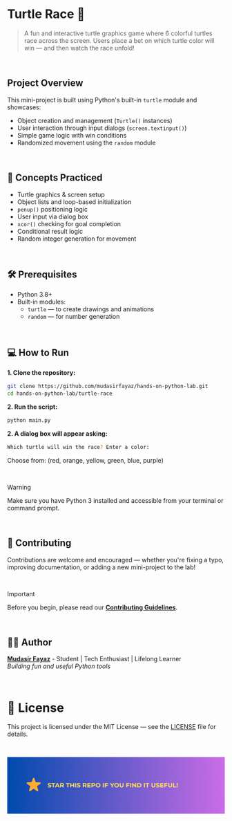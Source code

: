 # Turtle Race 🐢

> A fun and interactive turtle graphics game where 6 colorful turtles race across the screen. Users place a bet on which turtle color will win — and then watch the race unfold!

<br/>

## Project Overview

This mini-project is built using Python's built-in `turtle` module and showcases:

- Object creation and management (`Turtle()` instances)
- User interaction through input dialogs (`screen.textinput()`)
- Simple game logic with win conditions
- Randomized movement using the `random` module

<br/>

## 🧠 Concepts Practiced

- Turtle graphics & screen setup
- Object lists and loop-based initialization
- `penup()` positioning logic
- User input via dialog box
- `xcor()` checking for goal completion
- Conditional result logic
- Random integer generation for movement

<br/>

## 🛠️ Prerequisites

- Python 3.8+
- Built-in modules:
  - `turtle` — to create drawings and animations
  - `random` — for number generation

<br/>

## 💻 How to Run

**1. Clone the repository:**

```bash
git clone https://github.com/mudasirfayaz/hands-on-python-lab.git
cd hands-on-python-lab/turtle-race
```

**2. Run the script:**

```bash
python main.py
```

**2. A dialog box will appear asking:**

```bash
Which turtle will win the race? Enter a color:
```

Choose from: (red, orange, yellow, green, blue, purple)

<br/>

> [!WARNING]
> Make sure you have Python 3 installed and accessible from your terminal or command prompt.

<br/>

## 🤝 Contributing

Contributions are welcome and encouraged — whether you're fixing a typo, improving documentation, or adding a new mini-project to the lab!

<br/>

> [!IMPORTANT]
> Before you begin, please read our [**Contributing Guidelines**](/CONTRIBUTING.md).

<br/>

## 🧑‍💻 Author

**[Mudasir Fayaz](https://github.com/mudasirfayaz/)** - Student | Tech Enthusiast | Lifelong Learner<br/>
_Building fun and useful Python tools_

<br/>

# 📜 License

This project is licensed under the MIT License — see the [LICENSE](./LICENSE) file for details.

<br/>

![Star](/assets/docs/star.png)
